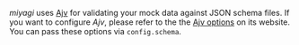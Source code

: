 _miyagi_ uses [Ajv](https://www.npmjs.com/package/ajv) for validating your mock data against JSON schema files.
If you want to configure _Ajv_, please refer to the the [Ajv options](https://ajv.js.org/options.html) on its website.
You can pass these options via `config.schema`.
